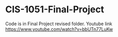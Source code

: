 # CIS-1051-Final-Project
Code is in Final Project revised folder.
Youtube link 
https://www.youtube.com/watch?v=bbUTn77LuKw

